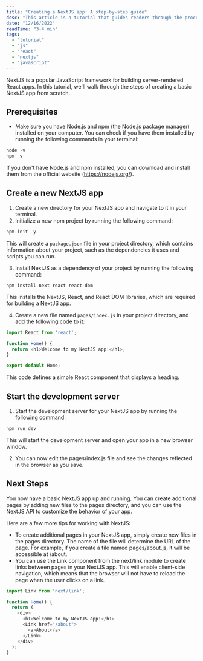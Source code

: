 ```yaml
---
title: "Creating a NextJS app: A step-by-step guide"
desc: "This article is a tutorial that guides readers through the process of creating a basic NextJS app from scratch. It covers the prerequisites for setting up a NextJS app, as well as the steps for creating a new app and starting the development server. The article also provides tips for working with NextJS and creating additional pages in the app. The tutorial is suitable for developers who are new to NextJS or web development in general."
date: "12/16/2022"
readTime: "3-4 min"
tags:
  - "tutorial"
  - "js"
  - "react"
  - "nextjs"
  - "javascript"
---
```


NextJS is a popular JavaScript framework for building server-rendered React apps. In this tutorial, we'll walk through the steps of creating a basic NextJS app from scratch.

## Prerequisites

- Make sure you have Node.js and npm (the Node.js package manager) installed on your computer. You can check if you have them installed by running the following commands in your terminal:

```js
node -v
npm -v
```

If you don't have Node.js and npm installed, you can download and install them from the official website (https://nodejs.org/).

## Create a new NextJS app

1. Create a new directory for your NextJS app and navigate to it in your terminal.
2. Initialize a new npm project by running the following command:

```js
npm init -y
```

This will create a `package.json` file in your project directory, which contains information about your project, such as the dependencies it uses and scripts you can run.

3. Install NextJS as a dependency of your project by running the following command:

```
npm install next react react-dom
```

This installs the NextJS, React, and React DOM libraries, which are required for building a NextJS app.

4. Create a new file named `pages/index.js` in your project directory, and add the following code to it:

```js
import React from 'react';

function Home() {
  return <h1>Welcome to my NextJS app!</h1>;
}

export default Home;
```

This code defines a simple React component that displays a heading.

## Start the development server

1. Start the development server for your NextJS app by running the following command:

```js
npm run dev
```

This will start the development server and open your app in a new browser window.

2. You can now edit the pages/index.js file and see the changes reflected in the browser as you save.

## Next Steps

You now have a basic NextJS app up and running. You can create additional pages by adding new files to the pages directory, and you can use the NextJS API to customize the behavior of your app.

Here are a few more tips for working with NextJS:

- To create additional pages in your NextJS app, simply create new files in the pages directory. The name of the file will determine the URL of the page. For example, if you create a file named pages/about.js, it will be accessible at /about.
- You can use the Link component from the next/link module to create links between pages in your NextJS app. This will enable client-side navigation, which means that the browser will not have to reload the page when the user clicks on a link.

```js
import Link from 'next/link';

function Home() {
  return (
    <div>
      <h1>Welcome to my NextJS app!</h1>
      <Link href="/about">
        <a>About</a>
      </Link>
    </div>
  );
}
```